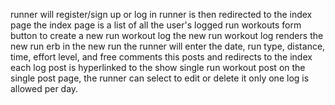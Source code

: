 runner will register/sign up or log in
runner is then redirected to the index page
the index page is a list of all the user's logged run workouts
form button to create a new run workout log
the new run workout log renders the new run erb
in the new run the runner will enter the date, run type, distance, time, effort level, and free comments
this posts and redirects to the index
each log post is hyperlinked to the show single run workout post
on the single post page, the runner can select to edit or delete it
only one log is allowed per day.